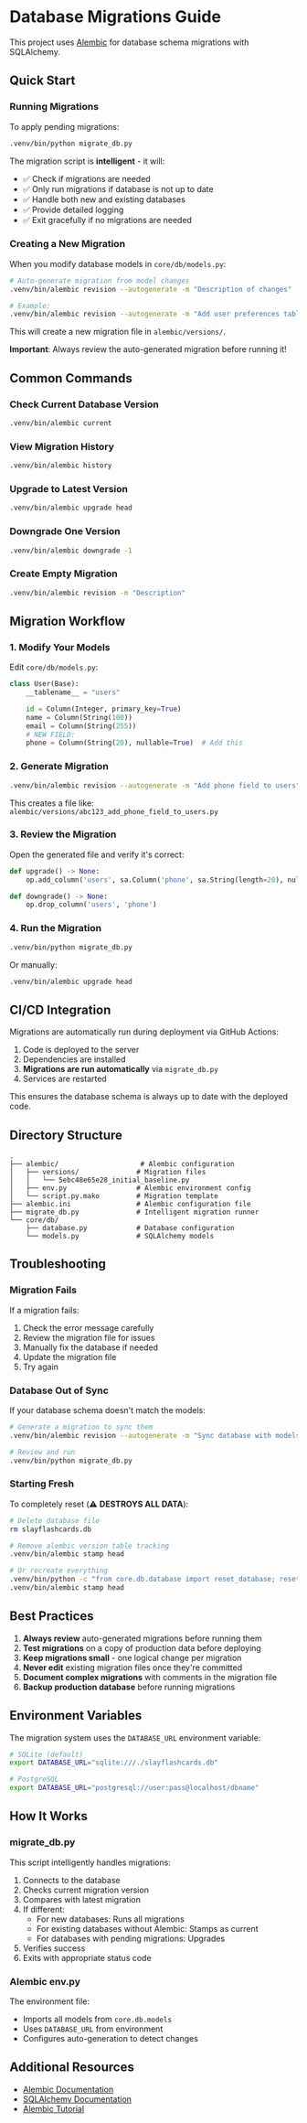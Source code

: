 # Database Migrations Guide

This project uses [Alembic](https://alembic.sqlalchemy.org/) for database schema migrations with SQLAlchemy.

## Quick Start

### Running Migrations

To apply pending migrations:

```bash
.venv/bin/python migrate_db.py
```

The migration script is **intelligent** - it will:
- ✅ Check if migrations are needed
- ✅ Only run migrations if database is not up to date
- ✅ Handle both new and existing databases
- ✅ Provide detailed logging
- ✅ Exit gracefully if no migrations are needed

### Creating a New Migration

When you modify database models in `core/db/models.py`:

```bash
# Auto-generate migration from model changes
.venv/bin/alembic revision --autogenerate -m "Description of changes"

# Example:
.venv/bin/alembic revision --autogenerate -m "Add user preferences table"
```

This will create a new migration file in `alembic/versions/`.

**Important**: Always review the auto-generated migration before running it!

## Common Commands

### Check Current Database Version

```bash
.venv/bin/alembic current
```

### View Migration History

```bash
.venv/bin/alembic history
```

### Upgrade to Latest Version

```bash
.venv/bin/alembic upgrade head
```

### Downgrade One Version

```bash
.venv/bin/alembic downgrade -1
```

### Create Empty Migration

```bash
.venv/bin/alembic revision -m "Description"
```

## Migration Workflow

### 1. Modify Your Models

Edit `core/db/models.py`:

```python
class User(Base):
    __tablename__ = "users"

    id = Column(Integer, primary_key=True)
    name = Column(String(100))
    email = Column(String(255))
    # NEW FIELD:
    phone = Column(String(20), nullable=True)  # Add this
```

### 2. Generate Migration

```bash
.venv/bin/alembic revision --autogenerate -m "Add phone field to users"
```

This creates a file like: `alembic/versions/abc123_add_phone_field_to_users.py`

### 3. Review the Migration

Open the generated file and verify it's correct:

```python
def upgrade() -> None:
    op.add_column('users', sa.Column('phone', sa.String(length=20), nullable=True))

def downgrade() -> None:
    op.drop_column('users', 'phone')
```

### 4. Run the Migration

```bash
.venv/bin/python migrate_db.py
```

Or manually:

```bash
.venv/bin/alembic upgrade head
```

## CI/CD Integration

Migrations are automatically run during deployment via GitHub Actions:

1. Code is deployed to the server
2. Dependencies are installed
3. **Migrations are run automatically** via `migrate_db.py`
4. Services are restarted

This ensures the database schema is always up to date with the deployed code.

## Directory Structure

```
.
├── alembic/                    # Alembic configuration
│   ├── versions/              # Migration files
│   │   └── 5ebc48e65e28_initial_baseline.py
│   ├── env.py                 # Alembic environment config
│   └── script.py.mako         # Migration template
├── alembic.ini                # Alembic configuration file
├── migrate_db.py              # Intelligent migration runner
└── core/db/
    ├── database.py            # Database configuration
    └── models.py              # SQLAlchemy models
```

## Troubleshooting

### Migration Fails

If a migration fails:

1. Check the error message carefully
2. Review the migration file for issues
3. Manually fix the database if needed
4. Update the migration file
5. Try again

### Database Out of Sync

If your database schema doesn't match the models:

```bash
# Generate a migration to sync them
.venv/bin/alembic revision --autogenerate -m "Sync database with models"

# Review and run
.venv/bin/python migrate_db.py
```

### Starting Fresh

To completely reset (⚠️ **DESTROYS ALL DATA**):

```bash
# Delete database file
rm slayflashcards.db

# Remove alembic version table tracking
.venv/bin/alembic stamp head

# Or recreate everything
.venv/bin/python -c "from core.db.database import reset_database; reset_database()"
.venv/bin/alembic stamp head
```

## Best Practices

1. **Always review** auto-generated migrations before running them
2. **Test migrations** on a copy of production data before deploying
3. **Keep migrations small** - one logical change per migration
4. **Never edit** existing migration files once they're committed
5. **Document complex migrations** with comments in the migration file
6. **Backup production database** before running migrations

## Environment Variables

The migration system uses the `DATABASE_URL` environment variable:

```bash
# SQLite (default)
export DATABASE_URL="sqlite:///./slayflashcards.db"

# PostgreSQL
export DATABASE_URL="postgresql://user:pass@localhost/dbname"
```

## How It Works

### migrate_db.py

This script intelligently handles migrations:

1. Connects to the database
2. Checks current migration version
3. Compares with latest migration
4. If different:
   - For new databases: Runs all migrations
   - For existing databases without Alembic: Stamps as current
   - For databases with pending migrations: Upgrades
5. Verifies success
6. Exits with appropriate status code

### Alembic env.py

The environment file:
- Imports all models from `core.db.models`
- Uses `DATABASE_URL` from environment
- Configures auto-generation to detect changes

## Additional Resources

- [Alembic Documentation](https://alembic.sqlalchemy.org/)
- [SQLAlchemy Documentation](https://www.sqlalchemy.org/)
- [Alembic Tutorial](https://alembic.sqlalchemy.org/en/latest/tutorial.html)

